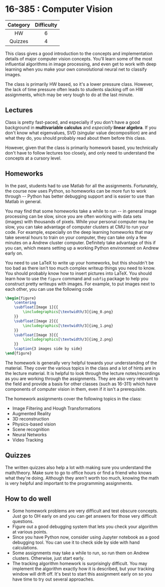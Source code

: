 # 16-385 : Computer Vision

| Category | Difficulty |
|:-:       | :-:        |
| HW       | 6          |
| Quizzes  | 4          |

This class gives a good introduction to the concepts and implementation
details of major computer vision concepts. You'll learn some of the most
influential algorithms in image processing, and even get to work with
deep learning when you make your own convolutional neural net to classify
images.

The class is primarily HW based, so it's a lower pressure class. However,
the lack of time pressure often leads to students slacking off on HW
assignments, which may be very tough to do at the last minute.

## Lectures

Class is pretty fast-paced, and especially if you don't have a good background in **multivariable calculus** and _especially_ **linear algebra**. If you don't know what eigenvalues, SVD (singular value decomposition) are and what they do, you should probably read about them before this class.

However, given that
the class is primarily homework based, you technically don't have to follow lectures
too closely, and only need to understand the concepts at a cursory level.

## Homeworks

In the past, students had to use Matlab for all the assignments. Fortunately, the course
now uses Python, so homeworks can be more fun to work through -- Python has better debugging
support and is easier to use than Matlab in general.

You may find that some homeworks take a while to run -- in general image processing can be slow, since you are often working with data sets (images) with thousands of pixels. While your personal computer may be slow, you can take advantage of computer clusters at CMU to run your code. For example, especially on the deep learning homeworks that may take several hours to train on your computer, they can take only a few minutes on a Andrew cluster computer. Definitely take advantage of this if you can, which means setting up a working Python environment on Andrew early on.

You need to use LaTeX to write up your homeworks, but this shouldn't be too bad as there
isn't too much complex writeup things you need to know. You should probably know how to
insert pictures into LaTeX. You should learn how to use the `figure` command and `subfig` package
to help you construct pretty writeups with images. For example, to put images next to each other,
you can use the following code

```latex
\begin{figure}
    \centering
    \subfloat[Image 1]{{
        \includegraphics[\textwidth/3]{img_0.png}
    }}
    \subfloat[Image 2]{{
        \includegraphics[\textwidth/3]{img_1.png}
    }}
    \subfloat[Image 3]{{
        \includegraphics[\textwidth/3]{img_2.png}
    }}
    \caption{3 images side by side}
\end{figure}
```

The homework is generally very helpful towards your understanding of the material. They cover the various topics in the class and a lot of hints are in the lecture material. It is helpful to look through the lecture notes/recordings as you are working through the assignments. They are also very relevant to the field and provide a basis for other classes (such as 16-311) which have components of computer vision in them, even if it isn't a prerequisite.

The homework assignments cover the following topics in the class:
- Image Filtering and Hough Transformations
- Augmented Reality
- 3D reconstruction
- Physics-based vision
- Scene recognition
- Neural Networks
- Video Tracking

## Quizzes

The written quizzes also help a lot with making sure you understand the math/theory. Make sure to go to office hours or find a friend who knows what they're doing. Although they aren't worth too much, knowing the math is very helpful and important to the programming assignments.

## How to do well

- Some homework problems are very difficult and test obscure concepts. Just go to OH early on and you can get answers for those very difficult questions.
- Figure out a good debugging system that lets you check your algorithm at various points.
- Since you have Python now, consider using Jupyter notebook as a good debugging tool. You can use it to check side by side with hand calculations.
- Some assignments may take a while to run, so run them on Andrew clusters. Otherwise, just start early.
- The tracking algorithm homework is surprisingly difficult. You may implement the algorithm exactly how it is described, but your tracking window will drift off. It's best to start this assignment early on so you have time to try out several approaches.